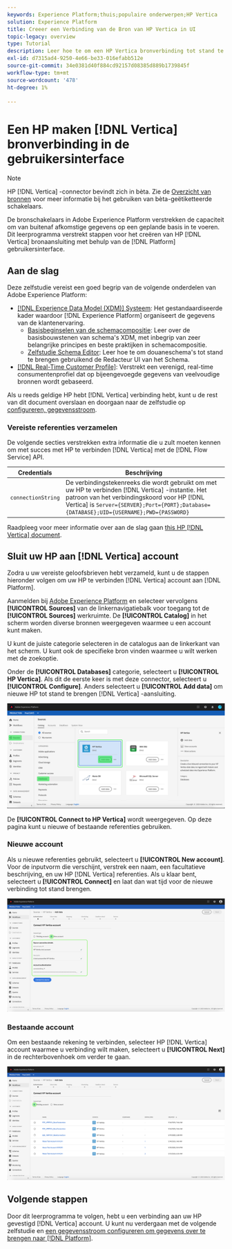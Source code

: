 ```yaml
---
keywords: Experience Platform;thuis;populaire onderwerpen;HP Vertica
solution: Experience Platform
title: Creeer een Verbinding van de Bron van HP Vertica in UI
topic-legacy: overview
type: Tutorial
description: Leer hoe te om een HP Vertica bronverbinding tot stand te brengen gebruikend Adobe Experience Platform UI.
exl-id: d7315ad4-9250-4e66-be33-016efabb512e
source-git-commit: 34e0381d40f884cd92157d08385d889b1739845f
workflow-type: tm+mt
source-wordcount: '478'
ht-degree: 1%

---
```


# Een HP maken [!DNL Vertica] bronverbinding in de gebruikersinterface

>[!NOTE]
>
> HP [!DNL Vertica] -connector bevindt zich in bèta. Zie de [Overzicht van bronnen](../../../../home.md#terms-and-conditions) voor meer informatie bij het gebruiken van bèta-geëtiketteerde schakelaars.

De bronschakelaars in Adobe Experience Platform verstrekken de capaciteit om van buitenaf afkomstige gegevens op een geplande basis in te voeren. Dit leerprogramma verstrekt stappen voor het creëren van HP [!DNL Vertica] bronaansluiting met behulp van de [!DNL Platform] gebruikersinterface.

## Aan de slag

Deze zelfstudie vereist een goed begrip van de volgende onderdelen van Adobe Experience Platform:

* [[!DNL Experience Data Model (XDM)] Systeem](../../../../../xdm/home.md): Het gestandaardiseerde kader waardoor [!DNL Experience Platform] organiseert de gegevens van de klantenervaring.
   * [Basisbeginselen van de schemacompositie](../../../../../xdm/schema/composition.md): Leer over de basisbouwstenen van schema&#39;s XDM, met inbegrip van zeer belangrijke principes en beste praktijken in schemacompositie.
   * [Zelfstudie Schema Editor](../../../../../xdm/tutorials/create-schema-ui.md): Leer hoe te om douaneschema&#39;s tot stand te brengen gebruikend de Redacteur UI van het Schema.
* [[!DNL Real-Time Customer Profile]](../../../../../profile/home.md): Verstrekt een verenigd, real-time consumentenprofiel dat op bijeengevoegde gegevens van veelvoudige bronnen wordt gebaseerd.

Als u reeds geldige HP hebt [!DNL Vertica] verbinding hebt, kunt u de rest van dit document overslaan en doorgaan naar de zelfstudie op [configureren, gegevensstroom](../../dataflow/databases.md).

### Vereiste referenties verzamelen

De volgende secties verstrekken extra informatie die u zult moeten kennen om met succes met HP te verbinden [!DNL Vertica] met de [!DNL Flow Service] API.

| Credentials | Beschrijving |
| ---------- | ----------- |
| `connectionString` | De verbindingstekenreeks die wordt gebruikt om met uw HP te verbinden [!DNL Vertica] -instantie. Het patroon van het verbindingskoord voor HP [!DNL Vertica] is `Server={SERVER};Port={PORT};Database={DATABASE};UID={USERNAME};PWD={PASSWORD}` |

Raadpleeg voor meer informatie over aan de slag gaan [this HP [!DNL Vertica] document](https://www.vertica.com/docs/9.2.x/HTML/Content/Authoring/ConnectingToVertica/ClientJDBC/CreatingAndConfiguringAConnection.htm).

## Sluit uw HP aan [!DNL Vertica] account

Zodra u uw vereiste geloofsbrieven hebt verzameld, kunt u de stappen hieronder volgen om uw HP te verbinden [!DNL Vertica] account aan [!DNL Platform].

Aanmelden bij [Adobe Experience Platform](https://platform.adobe.com) en selecteer vervolgens **[!UICONTROL Sources]** van de linkernavigatiebalk voor toegang tot de **[!UICONTROL Sources]** werkruimte. De **[!UICONTROL Catalog]** in het scherm worden diverse bronnen weergegeven waarmee u een account kunt maken.

U kunt de juiste categorie selecteren in de catalogus aan de linkerkant van het scherm. U kunt ook de specifieke bron vinden waarmee u wilt werken met de zoekoptie.

Onder de **[!UICONTROL Databases]** categorie, selecteert u **[!UICONTROL HP Vertica]**. Als dit de eerste keer is met deze connector, selecteert u **[!UICONTROL Configure]**. Anders selecteert u **[!UICONTROL Add data]** om nieuwe HP tot stand te brengen [!DNL Vertica] -aansluiting.

![catalogus](../../../../images/tutorials/create/hp-vertica/catalog.png)

De **[!UICONTROL Connect to HP Vertica]** wordt weergegeven. Op deze pagina kunt u nieuwe of bestaande referenties gebruiken.

### Nieuwe account

Als u nieuwe referenties gebruikt, selecteert u **[!UICONTROL New account]**. Voor de inputvorm die verschijnt, verstrek een naam, een facultatieve beschrijving, en uw HP [!DNL Vertica] referenties. Als u klaar bent, selecteert u **[!UICONTROL Connect]** en laat dan wat tijd voor de nieuwe verbinding tot stand brengen.

![verbinden](../../../../images/tutorials/create/hp-vertica/new.png)

### Bestaande account

Om een bestaande rekening te verbinden, selecteer HP [!DNL Vertica] account waarmee u verbinding wilt maken, selecteert u **[!UICONTROL Next]** in de rechterbovenhoek om verder te gaan.

![bestaand](../../../../images/tutorials/create/hp-vertica/existing.png)

## Volgende stappen

Door dit leerprogramma te volgen, hebt u een verbinding aan uw HP gevestigd [!DNL Vertica] account. U kunt nu verdergaan met de volgende zelfstudie en [een gegevensstroom configureren om gegevens over te brengen naar [!DNL Platform]](../../dataflow/databases.md).

